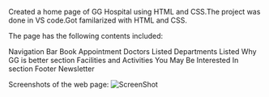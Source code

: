 Created a home page of GG Hospital using HTML and CSS.The project was done in VS code.Got familarized with HTML and CSS.


The page has the following contents included:

Navigation Bar
Book Appointment
Doctors Listed
Departments Listed
Why GG is better section
Facilities and Activities
You May Be Interested In section
Footer
Newsletter

Screenshots of the web page:
![ScreenShot](D:\GG-Hospital)

